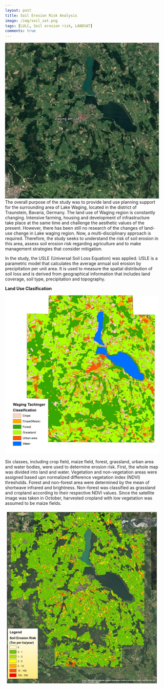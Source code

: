 ```yaml
---
layout: post
title: Soil Erosion Risk Analysis
image: /img/soil_sat.png
tags: [LULC, Soil erosion risk, LANDSAT]
comments: true
---
```

![Satellite](/img/soil_sat.png)
The overall purpose of the study was to provide land use planning support for the surrounding area of Lake Waging, located in the district of Traunstein, Bavaria, Germany.
The land use of Waging region is constantly changing. Intensive farming, housing and development of infrastructure take place at the same time and challenge the aesthetic values of the present. However, there has been still no research of the changes of land-use change in Lake waging region. Now, a multi-disciplinary approach is required.
Therefore, the study seeks to understand the risk of soil erosion in this area, assess soil erosion risk regarding agriculture and to make management strategies that consider mitigation.

In the study, the USLE (Universal Soil Loss Equation) was applied. USLE is a parametric model that calculates the average annual soil erosion by precipitation per unit area. It is used to measure the spatial distribution of soil loss and is derived from geographical information that includes land coverage, soil type, precipitation and topography.


**Land Use Clasification**


![soil](/img/soil_landuse.jpg)


Six classes, including crop field, maize field, forest, grassland, urban area and water bodies, were used to determine erosion risk. First, the whole map was divided into land and water. Vegetation and non-vegetation areas were assigned based upn normalized difference vegetation index (NDVI) thresholds. Forest and non-forest area were determined by the mean of shortwave infrared and brightness. Non-forest was classified as grassland and cropland according to their respective NDVI values. Since the satellite image was taken in October, harvested cropland with low vegetation was assumed to be maize fields.


![soil_erosion](/img/soil_risk.jpg)
